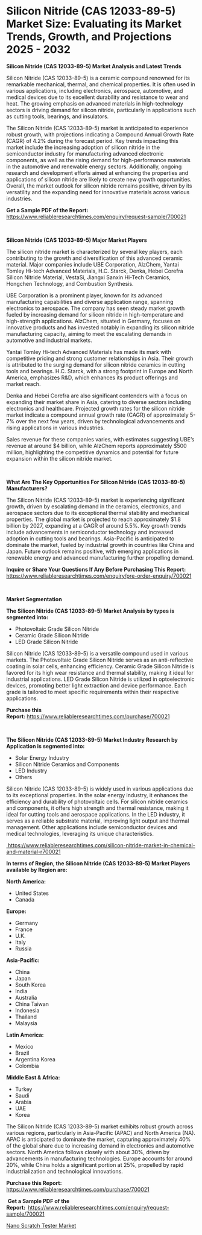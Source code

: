 <p><h1>Silicon Nitride (CAS 12033-89-5) Market Size: Evaluating its Market Trends, Growth, and Projections 2025 - 2032</h1></p><p><strong>Silicon Nitride (CAS 12033-89-5) Market Analysis and Latest Trends</strong></p>
<p><p>Silicon Nitride (CAS 12033-89-5) is a ceramic compound renowned for its remarkable mechanical, thermal, and chemical properties. It is often used in various applications, including electronics, aerospace, automotive, and medical devices due to its excellent durability and resistance to wear and heat. The growing emphasis on advanced materials in high-technology sectors is driving demand for silicon nitride, particularly in applications such as cutting tools, bearings, and insulators.</p><p>The Silicon Nitride (CAS 12033-89-5) market is anticipated to experience robust growth, with projections indicating a Compound Annual Growth Rate (CAGR) of 4.2% during the forecast period. Key trends impacting this market include the increasing adoption of silicon nitride in the semiconductor industry for manufacturing advanced electronic components, as well as the rising demand for high-performance materials in the automotive and renewable energy sectors. Additionally, ongoing research and development efforts aimed at enhancing the properties and applications of silicon nitride are likely to create new growth opportunities. Overall, the market outlook for silicon nitride remains positive, driven by its versatility and the expanding need for innovative materials across various industries.</p></p>
<p><strong>Get a Sample PDF of the Report:&nbsp;</strong> <a href="https://www.reliableresearchtimes.com/enquiry/request-sample/700021?utm_campaign=2647&utm_medium=2&utm_source=Github&utm_content=ia&utm_term=28022025&utm_id=silicon-nitride-cas-12033-89-5">https://www.reliableresearchtimes.com/enquiry/request-sample/700021</a></p>
<p>&nbsp;</p>
<p><strong>Silicon Nitride (CAS 12033-89-5) Major Market Players</strong></p>
<p><p>The silicon nitride market is characterized by several key players, each contributing to the growth and diversification of this advanced ceramic material. Major companies include UBE Corporation, AlzChem, Yantai Tomley Hi-tech Advanced Materials, H.C. Starck, Denka, Hebei Corefra Silicon Nitride Material, VestaSi, Jiangxi Sanxin Hi-Tech Ceramics, Hongchen Technology, and Combustion Synthesis.</p><p>UBE Corporation is a prominent player, known for its advanced manufacturing capabilities and diverse application range, spanning electronics to aerospace. The company has seen steady market growth fueled by increasing demand for silicon nitride in high-temperature and high-strength applications. AlzChem, situated in Germany, focuses on innovative products and has invested notably in expanding its silicon nitride manufacturing capacity, aiming to meet the escalating demands in automotive and industrial markets.</p><p>Yantai Tomley Hi-tech Advanced Materials has made its mark with competitive pricing and strong customer relationships in Asia. Their growth is attributed to the surging demand for silicon nitride ceramics in cutting tools and bearings. H.C. Starck, with a strong footprint in Europe and North America, emphasizes R&D, which enhances its product offerings and market reach.</p><p>Denka and Hebei Corefra are also significant contenders with a focus on expanding their market share in Asia, catering to diverse sectors including electronics and healthcare. Projected growth rates for the silicon nitride market indicate a compound annual growth rate (CAGR) of approximately 5-7% over the next few years, driven by technological advancements and rising applications in various industries.</p><p>Sales revenue for these companies varies, with estimates suggesting UBE’s revenue at around $4 billion, while AlzChem reports approximately $500 million, highlighting the competitive dynamics and potential for future expansion within the silicon nitride market.</p></p>
<p>&nbsp;</p>
<p><strong>What Are The Key Opportunities For Silicon Nitride (CAS 12033-89-5) Manufacturers?</strong></p>
<p><p>The Silicon Nitride (CAS 12033-89-5) market is experiencing significant growth, driven by escalating demand in the ceramics, electronics, and aerospace sectors due to its exceptional thermal stability and mechanical properties. The global market is projected to reach approximately $1.8 billion by 2027, expanding at a CAGR of around 5.5%. Key growth trends include advancements in semiconductor technology and increased adoption in cutting tools and bearings. Asia-Pacific is anticipated to dominate the market, fueled by industrial growth in countries like China and Japan. Future outlook remains positive, with emerging applications in renewable energy and advanced manufacturing further propelling demand.</p></p>
<p><strong>Inquire or Share Your Questions If Any Before Purchasing This Report:</strong> <a href="https://www.reliableresearchtimes.com/enquiry/pre-order-enquiry/700021?utm_campaign=2647&utm_medium=2&utm_source=Github&utm_content=ia&utm_term=28022025&utm_id=silicon-nitride-cas-12033-89-5">https://www.reliableresearchtimes.com/enquiry/pre-order-enquiry/700021</a></p>
<p>&nbsp;</p>
<p><strong>Market Segmentation</strong></p>
<p><strong>The Silicon Nitride (CAS 12033-89-5) Market Analysis by types is segmented into:</strong></p>
<p><ul><li>Photovoltaic Grade Silicon Nitride</li><li>Ceramic Grade Silicon Nitride</li><li>LED Grade Silicon Nitride</li></ul></p>
<p><p>Silicon Nitride (CAS 12033-89-5) is a versatile compound used in various markets. The Photovoltaic Grade Silicon Nitride serves as an anti-reflective coating in solar cells, enhancing efficiency. Ceramic Grade Silicon Nitride is favored for its high wear resistance and thermal stability, making it ideal for industrial applications. LED Grade Silicon Nitride is utilized in optoelectronic devices, promoting better light extraction and device performance. Each grade is tailored to meet specific requirements within their respective applications.</p></p>
<p><strong>Purchase this Report:&nbsp;</strong><a href="https://www.reliableresearchtimes.com/purchase/700021?utm_campaign=2647&utm_medium=2&utm_source=Github&utm_content=ia&utm_term=28022025&utm_id=silicon-nitride-cas-12033-89-5">https://www.reliableresearchtimes.com/purchase/700021</a></p>
<p>&nbsp;</p>
<p><strong>The Silicon Nitride (CAS 12033-89-5) Market Industry Research by Application is segmented into:</strong></p>
<p><ul><li>Solar Energy Industry</li><li>Silicon Nitride Ceramics and Components</li><li>LED Industry</li><li>Others</li></ul></p>
<p><p>Silicon Nitride (CAS 12033-89-5) is widely used in various applications due to its exceptional properties. In the solar energy industry, it enhances the efficiency and durability of photovoltaic cells. For silicon nitride ceramics and components, it offers high strength and thermal resistance, making it ideal for cutting tools and aerospace applications. In the LED industry, it serves as a reliable substrate material, improving light output and thermal management. Other applications include semiconductor devices and medical technologies, leveraging its unique characteristics.</p></p>
<p><a href="https://www.reliableresearchtimes.com/silicon-nitride-market-in-chemical-and-material-r700021?utm_campaign=2647&utm_medium=2&utm_source=Github&utm_content=ia&utm_term=28022025&utm_id=silicon-nitride-cas-12033-89-5">&nbsp;https://www.reliableresearchtimes.com/silicon-nitride-market-in-chemical-and-material-r700021</a></p>
<p><strong>In terms of Region, the Silicon Nitride (CAS 12033-89-5) Market Players available by Region are:</strong></p>
<p>
    <p> <strong> North America: </strong>
        <ul>
            <li>United States</li>
            <li>Canada</li>
        </ul>
        </p> 
    <p> <strong> Europe: </strong>
        <ul>
            <li>Germany</li>
            <li>France</li>
            <li>U.K.</li>
            <li>Italy</li>
            <li>Russia</li>
        </ul>
        </p> 
    <p> <strong> Asia-Pacific: </strong>
        <ul>
            <li>China</li>
            <li>Japan</li>
            <li>South Korea</li>
            <li>India</li>
            <li>Australia</li>
            <li>China Taiwan</li>
            <li>Indonesia</li>
            <li>Thailand</li>
            <li>Malaysia</li>
        </ul>
        </p> 
    <p> <strong> Latin America: </strong>
        <ul>
            <li>Mexico</li>
            <li>Brazil</li>
            <li>Argentina Korea</li>
            <li>Colombia</li>
        </ul>
        </p> 
    <p> <strong> Middle East & Africa: </strong>
        <ul>
            <li>Turkey</li>
            <li>Saudi</li>
            <li>Arabia</li>
            <li>UAE</li>
            <li>Korea</li>
        </ul>
    </p>
    </p>
<p><p>The Silicon Nitride (CAS 12033-89-5) market exhibits robust growth across various regions, particularly in Asia-Pacific (APAC) and North America (NA). APAC is anticipated to dominate the market, capturing approximately 40% of the global share due to increasing demand in electronics and automotive sectors. North America follows closely with about 30%, driven by advancements in manufacturing technologies. Europe accounts for around 20%, while China holds a significant portion at 25%, propelled by rapid industrialization and technological innovations.</p></p>
<p><strong>Purchase this Report: </strong><a href="https://www.reliableresearchtimes.com/purchase/700021?utm_campaign=2647&utm_medium=2&utm_source=Github&utm_content=ia&utm_term=28022025&utm_id=silicon-nitride-cas-12033-89-5">https://www.reliableresearchtimes.com/purchase/700021</a></p>
<p>&nbsp;<strong>Get a Sample PDF of the Report:&nbsp;&nbsp;</strong><a href="https://www.reliableresearchtimes.com/enquiry/request-sample/700021?utm_campaign=2647&utm_medium=2&utm_source=Github&utm_content=ia&utm_term=28022025&utm_id=silicon-nitride-cas-12033-89-5">https://www.reliableresearchtimes.com/enquiry/request-sample/700021</a></p>
<p><strong></strong></p>
<p><p><a href="https://github.com/oeungcolesh0/Market-Research-Report-List-1/blob/main/nano-scratch-tester-market.md?utm_campaign=2647&utm_medium=2&utm_source=Github&utm_content=ia&utm_term=28022025&utm_id=silicon-nitride-cas-12033-89-5">Nano Scratch Tester Market</a></p></p>
